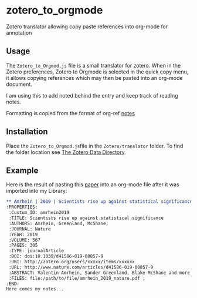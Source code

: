 # zotero_to_orgmode
Zotero translator allowing copy paste references into org-mode for annotation

## Usage
The `Zotero_to_Orgmod.js` file is a small translator for zotero. When in the Zotero preferences, Zotero to Orgmode is selected in the quick copy menu, it allows copying references which may then be pasted into an org-mode document.

I am using this to add noted behind the entry and keep track of reading notes.

Formatting is copied from the format of org-ref [notes](https://github.com/jkitchin/org-ref/blob/master/org-ref.org#setting-up-notes-to-work-with-multiple-notesorg-files) 

## Installation
Place the `Zotero_to_Orgmod.js`file in the `Zotero/translator` folder. To find the folder location see [The Zotero Data Directory](https://www.zotero.org/support/zotero_data).

## Example
Here is the result of pasting this [paper](https://www.nature.com/articles/d41586-019-00857-9) into an org-mode file after it was imported into my Library:

```org
** Amrhein | 2019 | Scientists rise up against statistical significance | Nature
:PROPERTIES:
 :Custum_ID: amrhein2019
 :TITLE: Scientists rise up against statistical significance
 :AUTHORS: Amrhein, Greenland, McShane, 
 :JOURNAL: Nature
 :YEAR: 2019
 :VOLUME: 567
 :PAGES: 305
 :TYPE: journalArticle
 :DOI: doi:10.1038/d41586-019-00857-9
 :URI: http://zotero.org/users/xxxxx/items/xxxxxx
 :URL: http://www.nature.com/articles/d41586-019-00857-9
 :ABSTRACT: Valentin Amrhein, Sander Greenland, Blake McShane and more than 800 signatories call for an end to hyped claims and the dismissal of possibly crucial effects.
 :FILES: file:/path/to/file/amrhein_2019_nature.pdf ; 
:END:
Here comes my notes...
```
